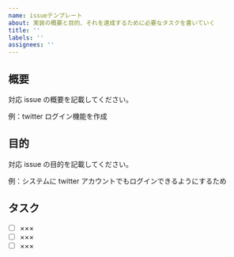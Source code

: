 ```yaml
---
name: issueテンプレート
about: 実装の概要と目的、それを達成するために必要なタスクを書いていく
title: ''
labels: ''
assignees: ''
---
```


## 概要

対応 issue の概要を記載してください。

例：twitter ログイン機能を作成

## 目的

対応 issue の目的を記載してください。

例：システムに twitter アカウントでもログインできるようにするため

## タスク

- [ ] ×××
- [ ] ×××
- [ ] ×××
